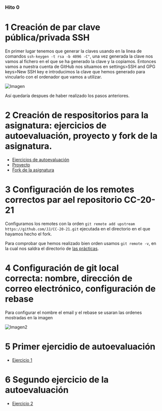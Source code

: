 ### Hito 0



# 1 Creación de par clave pública/privada SSH

En primer lugar tenemos que generar la claves usando en la linea de comandos `ssh-keygen -t rsa -b 4096 -C"`, una vez generada la clave nos vamos al fichero en el que se ha generado la clave y la copiamos. Entonces vamos a nuestra cuenta de GitHub nos situamos en settings>SSH and GPG keys>New SSH key e introducimos la clave que hemos generado para vincularlo con el ordenador que vamos a utilizar.

![Imagen](Img/SSH.png)

Así quedaría despues de haber realizado los pasos anteriores.



# 2 Creación de respositorios para la asignatura: ejercicios de autoevaluación, proyecto y fork de la asignatura.

- [Ejercicios de autoevaluación](https://github.com/DADSILVER/CC-Ej-Evaluacion)
- [Proyecto](https://github.com/DADSILVER/CC-Proyect)
- [Fork de la asignatura](https://github.com/DADSILVER/CC-20-21)



# 3 Configuración de los remotes correctos par ael repositorio CC-20-21

Configuramos los remotes con la orden `git remote add upstream https://github.com/JJ/CC-20-21.git` ejecutada en el directorio en el que hayamos hecho el fork.

Para comprobar que hemos realizado bien orden usamos `git remote -v`, en la cual nos saldra el directorio de [las prácticas](https://github.com/JJ/CC-20-21).





# 4 Configuración de git local correcta: nombre, dirección de correo electrónico, configuración de rebase

Para configurar el nombre el email y el rebase se usaran las ordenes mostradas en la imagen

![Imagen2](Img/Config.png)


# 5 Primer ejercidio de autoevaluación

- [Ejercicio 1](https://github.com/DADSILVER/CC-Ej-Evaluacion/blob/main/Tema%201/Ejercicio1.md)



# 6 Segundo ejercicio de la autoevaluación

- [Ejercicio 2](https://github.com/DADSILVER/CC-Ej-Evaluacion/blob/main/Tema%201/Ejercicio%202.md)

